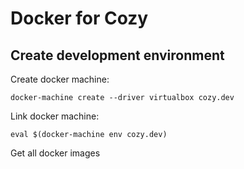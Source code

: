 # Docker for Cozy

## Create development environment

Create docker machine:

    docker-machine create --driver virtualbox cozy.dev

Link docker machine:

    eval $(docker-machine env cozy.dev)

Get all docker images

